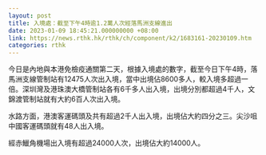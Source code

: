 ```yaml
---
layout: post
title: 入境處：截至下午4時逾1.2萬人次經落馬洲支線進出
date: 2023-01-09 18:45:21.000000000 +08:00
link: https://news.rthk.hk/rthk/ch/component/k2/1683161-20230109.htm
categories: rthk
---
```


今日是內地與本港免檢疫通關第二天，根據入境處的數字，截至今日下午4時，落馬洲支線管制站有12475人次出入境，當中出境佔8600多人，較入境多超過一倍。深圳灣及港珠澳大橋管制站各有6千多人出入境，出境分別都超過4千人，文錦渡管制站就有大約6百人次出入境。

水路方面，港澳客運碼頭及共有超過2千人出入境，出境佔大約四分之三。尖沙咀中國客運碼頭就有48人出入境。

經赤鱲角機場出入境有超過24000人次，出境佔大約14000人。
